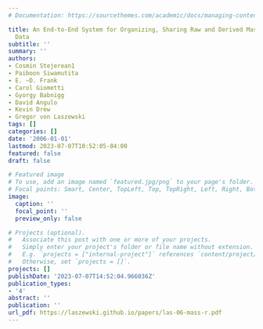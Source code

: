 ```yaml
---
# Documentation: https://sourcethemes.com/academic/docs/managing-content/

title: An End-to-End System for Organizing, Sharing Raw and Derived Mass Spectrometry
  Data
subtitle: ''
summary: ''
authors:
- Cosmin Stejerean1
- Paiboon Siwamutita
- E. ~D. Frank
- Carol Giometti
- Gyorgy Babnigg
- David Angulo
- Kevin Drew
- Gregor von Laszewski
tags: []
categories: []
date: '2006-01-01'
lastmod: 2023-07-07T10:52:05-04:00
featured: false
draft: false

# Featured image
# To use, add an image named `featured.jpg/png` to your page's folder.
# Focal points: Smart, Center, TopLeft, Top, TopRight, Left, Right, BottomLeft, Bottom, BottomRight.
image:
  caption: ''
  focal_point: ''
  preview_only: false

# Projects (optional).
#   Associate this post with one or more of your projects.
#   Simply enter your project's folder or file name without extension.
#   E.g. `projects = ["internal-project"]` references `content/project/deep-learning/index.md`.
#   Otherwise, set `projects = []`.
projects: []
publishDate: '2023-07-07T14:52:04.966036Z'
publication_types:
- '4'
abstract: ''
publication: ''
url_pdf: https://laszewski.github.io/papers/las-06-mass-r.pdf
---
```

